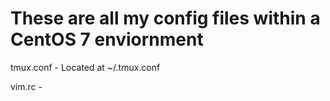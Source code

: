 # These are all my config files within a CentOS 7 enviornment

tmux.conf - Located at ~/.tmux.conf

vim.rc - 
